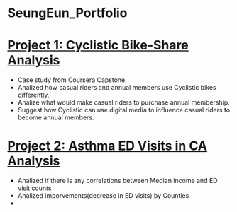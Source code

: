 # SeungEun_Portfolio

# [Project 1: Cyclistic Bike-Share Analysis](https://docs.google.com/presentation/d/12fRf4uNY-UsfzmYbv-GvGdISj8ZznLRk/edit?usp=sharing&ouid=115775211763211254678&rtpof=true&sd=true)
* Case study from Coursera Capstone.
* Analized how casual riders and annual members use Cyclistic bikes differently.
* Analize what would make casual riders to purchase annual membership.
* Suggest how Cyclistic can use digital media to influence casual riders to become annual members.

# [Project 2: Asthma ED Visits in CA Analysis](https://github.com/seungeunsong/SeungEun_Portfolio/blob/main/Asthma_EDvisits.ipynb)
* Analized if there is any correlations between Median income and ED visit counts
* Analized imporvements(decrease in ED visits) by Counties 
* 
